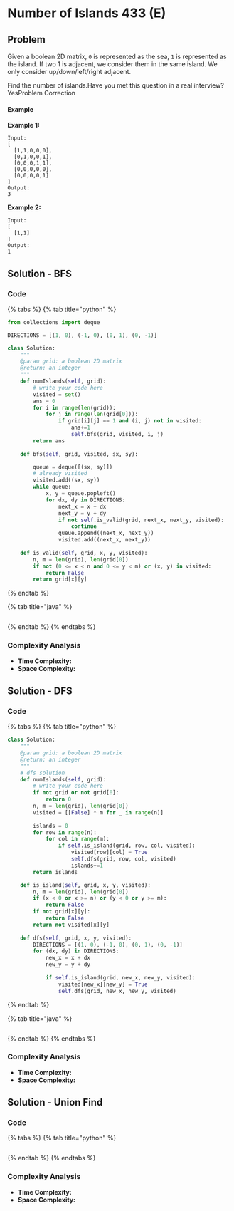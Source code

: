 # Number of Islands 433 \(E\)

## Problem

Given a boolean 2D matrix, `0` is represented as the sea, `1` is represented as the island. If two 1 is adjacent, we consider them in the same island. We only consider up/down/left/right adjacent.

Find the number of islands.Have you met this question in a real interview?  YesProblem Correction

#### Example

**Example 1:**

```text
Input:
[
  [1,1,0,0,0],
  [0,1,0,0,1],
  [0,0,0,1,1],
  [0,0,0,0,0],
  [0,0,0,0,1]
]
Output:
3
```

**Example 2:**

```text
Input:
[
  [1,1]
]
Output:
1
```

## Solution - BFS

### Code

{% tabs %}
{% tab title="python" %}
```python
from collections import deque

DIRECTIONS = [(1, 0), (-1, 0), (0, 1), (0, -1)]

class Solution:
    """
    @param grid: a boolean 2D matrix
    @return: an integer
    """
    def numIslands(self, grid):
        # write your code here
        visited = set()
        ans = 0
        for i in range(len(grid)):
            for j in range(len(grid[0])):
                if grid[i][j] == 1 and (i, j) not in visited:
                    ans+=1
                    self.bfs(grid, visited, i, j)
        return ans
    
    def bfs(self, grid, visited, sx, sy):

        queue = deque([(sx, sy)])
        # already visited
        visited.add((sx, sy))
        while queue:
            x, y = queue.popleft()
            for dx, dy in DIRECTIONS:
                next_x = x + dx
                next_y = y + dy
                if not self.is_valid(grid, next_x, next_y, visited):
                    continue
                queue.append((next_x, next_y))
                visited.add((next_x, next_y))
    
    def is_valid(self, grid, x, y, visited):
        n, m = len(grid), len(grid[0])
        if not (0 <= x < n and 0 <= y < m) or (x, y) in visited:
            return False
        return grid[x][y]
```
{% endtab %}

{% tab title="java" %}
```

```
{% endtab %}
{% endtabs %}

### Complexity Analysis

* **Time Complexity:**
* **Space Complexity:**

## Solution - DFS

### Code

{% tabs %}
{% tab title="python" %}
```python
class Solution:
    """
    @param grid: a boolean 2D matrix
    @return: an integer
    """
    # dfs solution
    def numIslands(self, grid):
        # write your code here
        if not grid or not grid[0]:
            return 0
        n, m = len(grid), len(grid[0])
        visited = [[False] * m for _ in range(n)]
        
        islands = 0
        for row in range(n):
            for col in range(m):
                if self.is_island(grid, row, col, visited):
                    visited[row][col] = True
                    self.dfs(grid, row, col, visited)
                    islands+=1
        return islands

    def is_island(self, grid, x, y, visited):
        n, m = len(grid), len(grid[0])
        if (x < 0 or x >= n) or (y < 0 or y >= m):
            return False
        if not grid[x][y]:
            return False
        return not visited[x][y]
    
    def dfs(self, grid, x, y, visited):
        DIRECTIONS = [(1, 0), (-1, 0), (0, 1), (0, -1)]
        for (dx, dy) in DIRECTIONS:
            new_x = x + dx
            new_y = y + dy
            
            if self.is_island(grid, new_x, new_y, visited):
                visited[new_x][new_y] = True
                self.dfs(grid, new_x, new_y, visited)
```
{% endtab %}

{% tab title="java" %}
```

```
{% endtab %}
{% endtabs %}

### Complexity Analysis

* **Time Complexity:**
* **Space Complexity:**

## Solution - Union Find

### Code

{% tabs %}
{% tab title="python" %}
```python

```
{% endtab %}
{% endtabs %}

### Complexity Analysis

* **Time Complexity:**
* **Space Complexity:**

